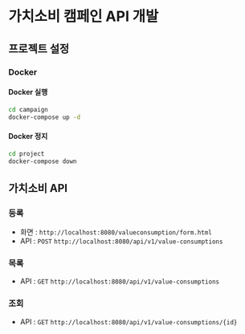 # 가치소비 캠페인 API 개발

## 프로젝트 설정

### Docker

#### Docker 실행

```bash
cd campaign
docker-compose up -d
```

#### Docker 정지

```bash
cd project
docker-compose down
```
## 가치소비 API
### 등록
- 화면 : `http://localhost:8080/valueconsumption/form.html`
- API : `POST` `http://localhost:8080/api/v1/value-consumptions`

### 목록
- API : `GET` `http://localhost:8080/api/v1/value-consumptions`

### 조회
- API : `GET` `http://localhost:8080/api/v1/value-consumptions/{id}`